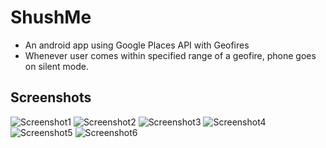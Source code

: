 # ShushMe
* An android app using Google Places API with Geofires
* Whenever user comes within specified range of a geofire, phone goes on silent mode.

## Screenshots

![Screenshot1](screenshots/screen_1.png) ![Screenshot2](screenshots/screen_2.png) ![Screenshot3](screenshots/screen_3.png)
![Screenshot4](screenshots/screen_4.png) ![Screenshot5](screenshots/screen_5.png) ![Screenshot6](screenshots/screen_6.png)
